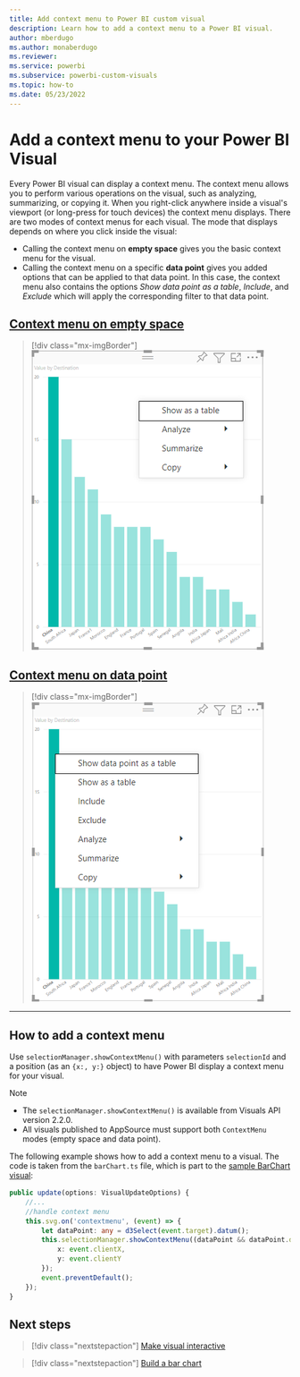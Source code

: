 ```yaml
---
title: Add context menu to Power BI custom visual
description: Learn how to add a context menu to a Power BI visual.
author: mberdugo
ms.author: monaberdugo
ms.reviewer: 
ms.service: powerbi
ms.subservice: powerbi-custom-visuals
ms.topic: how-to
ms.date: 05/23/2022
---
```


# Add a context menu to your Power BI Visual

Every Power BI visual can display a context menu. The context menu allows you to perform various operations on the visual, such as analyzing, summarizing, or copying it.
When you right-click anywhere inside a visual's viewport (or long-press for touch devices) the context menu displays.
There are two modes of context menus for each visual. The mode that displays depends on where you click inside the visual:

* Calling the context menu on **empty space** gives you the basic context menu for the visual.
* Calling the context menu on a specific **data point** gives you added options that can be applied to that data point. In this case, the context menu also contains the options *Show data point as a table*, *Include*, and *Exclude* which will apply the corresponding filter to that data point.

## [Context menu on empty space](#tab/EmptySpace)

>[!div class="mx-imgBorder"]
>![Context menu called on empty space](media/context-menu/context-menu-called-on-empty-space-in-barchart.png)

## [Context menu on data point](#tab/DataPoint)

>[!div class="mx-imgBorder"]
>![Context menu called on datapoint](media/context-menu/datapoint-context-menu-in-barchart.png)

---

## How to add a context menu

Use `selectionManager.showContextMenu()` with parameters `selectionId` and a position (as an `{x:, y:}` object) to have Power BI display a context menu for your visual.

> [!NOTE]
>
> * The `selectionManager.showContextMenu()` is available from Visuals API version 2.2.0.
> * All visuals published to AppSource must support both `ContextMenu` modes (empty space and data point).

The following example shows how to add a context menu to a visual. The code is taken from the `barChart.ts` file, which is part to the [sample BarChart visual](https://github.com/Microsoft/PowerBI-visuals-sampleBarChart):

```typescript
public update(options: VisualUpdateOptions) {
    //...
    //handle context menu
    this.svg.on('contextmenu', (event) => {
        let dataPoint: any = d3Select(event.target).datum();
        this.selectionManager.showContextMenu((dataPoint && dataPoint.data && dataPoint.data.identity) ? dataPoint.data.identity : {}, {
            x: event.clientX,
            y: event.clientY
        });
        event.preventDefault();
    });
}
```

## Next steps

>[!div class="nextstepaction"]
>[Make visual interactive](selection-api.md)

>[!div class="nextstepaction"]
>[Build a bar chart](create-bar-chart.md)
